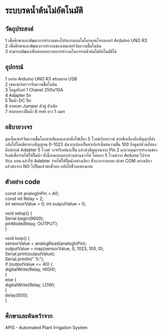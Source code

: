 # ระบบรดน้ำต้นไม่อัตโนมัติ
## วัตถุประสงค์
1 เพื่อศึกษาและพัฒนาการทำงานของโปรแกรมบนไมโครคอนโทรลเลอร์ Arduino UNO R3  
2 เพื่อศึกษาและพัฒนาการทำงานของเซนเซอร์วัดความชื้นในดิน  
3 สามารถพัฒนาเพื่อต่อยอดระบบการทำงานในการรดน้ำต้นไม้อัตโนมัติได้  
## อุปกรณ์
1 บอร์ด Arduino UNO R3 พร้อมสาย USB  
2 เซนเซอร์ตรวจจับความชื้นในดิน  
3 โมดูลรีเลย์ 1 Chanel 250v/10A  
4 Adapter 5v  
5 ปั๊มน้ำ DC 5v  
6 สายแพร Jumper ตัวผู้ ตัวเมีย  
7 ท่อสายยางปั๊มน้ำ 6 mm ยาว 1 เมตร  
## อธิบายวงจร
ชุดเซ็นเซอร์วัดความชื้นโดยสายสีแดงและดำคือไฟเลี้ยง 5 โวลต์กับกราวน์ สายสีเหลืองคือสัญญาที่ส่งกลับไปโดยมีค่าทางสัญญาณ 0-1023 ฉันจะแปลงเป็นค่าเปอร์เซ็นต์ความชื้น 100 ถึงศูนย์ส่วนที่สองคือปกรณ์ Adabter 5 โวลต์ วงจรรีเลย์และปั๊ม แล้วส่งสัญญาณจาก Pin 2 มาควบคุมการทำงานของรีเลย์เพื่อจ่ายไฟให้ปั๊มน้ำ ทั้งนี้สามารถแยกส่วนด้านขวาได้ โดยเอา 5 โวลต์จาก Arduno ไปจ่าย Vcc แทน แล้วให้ Adabter จ่ายไฟให้ปั๊มน้ำอย่างเดียว ขั้วบวกจากแบต เข้าขา COM อย่างเดียว แล้วต่อจาก NO ไปปั๊มแล้วต่อขั้วลบ กลับไปขั้วลบของแบต
## ตัวอย่าง code
const int analogInPin = A0;  
const int Relay = 2;  
int sensorValue = 0; 
int outputValue = 0;  
  
void setup() {  
Serial.begin(9600);  
pinMode(Relay, OUTPUT);  
}  
  
void loop() {  
sensorValue = analogRead(analogInPin);  
outputValue = map(sensorValue, 0, 1023, 100, 0);  
Serial.print(outputValue);  
Serial.println(" %");  
if (outputValue <= 40) {  
digitalWrite(Relay, HIGH);  
}  
else {  
digitalWrite(Relay, LOW);  
}  
delay(500);  
}  
## ศึกษาและค้นคว้าจาก
APIS - Automated Plant Irrigation System
